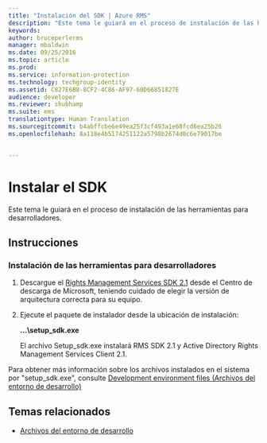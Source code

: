 ```yaml
---
title: "Instalación del SDK | Azure RMS"
description: "Este tema le guiará en el proceso de instalación de las herramientas para desarrolladores."
keywords: 
author: bruceperlerms
manager: mbaldwin
ms.date: 09/25/2016
ms.topic: article
ms.prod: 
ms.service: information-protection
ms.technology: techgroup-identity
ms.assetid: C827E6B8-8CF2-4C86-AF97-60D66851827E
audience: developer
ms.reviewer: shubhamp
ms.suite: ems
translationtype: Human Translation
ms.sourcegitcommit: b4abffcbe6e49ea25f3cf493a1e68fcd6ea25b26
ms.openlocfilehash: 8a118e4b5174251122a5798b2674d0c6e79017be


---
```


# Instalar el SDK

Este tema le guiará en el proceso de instalación de las herramientas para desarrolladores.

## Instrucciones

### Instalación de las herramientas para desarrolladores

1.  Descargue el [Rights Management Services SDK 2.1](http://www.microsoft.com/en-us/download/details.aspx?id=38397) desde el Centro de descarga de Microsoft, teniendo cuidado de elegir la versión de arquitectura correcta para su equipo.
2.  Ejecute el paquete de instalador desde la ubicación de instalación:

    **...\\setup\_sdk.exe**

    El archivo Setup\_sdk.exe instalará RMS SDK 2.1 y Active Directory Rights Management Services Client 2.1.

Para obtener más información sobre los archivos instalados en el sistema por "setup\_sdk.exe", consulte [Development environment files (Archivos del entorno de desarrollo)](sdk-elements.md)

## Temas relacionados

* [Archivos del entorno de desarrollo](sdk-elements.md)
 

 



<!--HONumber=Sep16_HO5-->


